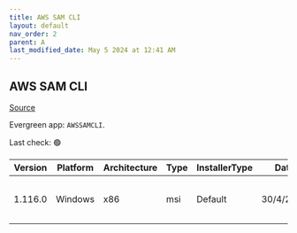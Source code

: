 ```yaml
---
title: AWS SAM CLI
layout: default
nav_order: 2
parent: A
last_modified_date: May 5 2024 at 12:41 AM
---
```


## AWS SAM CLI

[Source](https://github.com/aws/aws-sam-cli/)

Evergreen app: `AWSSAMCLI`. 

Last check: 🟢

| Version | Platform | Architecture | Type | InstallerType | Date      | Size     | URI                                                                                                                                                                          |
| ------- | -------- | ------------ | ---- | ------------- | --------- | -------- | ---------------------------------------------------------------------------------------------------------------------------------------------------------------------------- |
| 1.116.0 | Windows  | x86          | msi  | Default       | 30/4/2024 | 87613440 | [https://github.com/aws/aws-sam-cli/releases/download/v1.116.0/AWS_SAM_CLI_64_PY3.msi](https://github.com/aws/aws-sam-cli/releases/download/v1.116.0/AWS_SAM_CLI_64_PY3.msi) |

